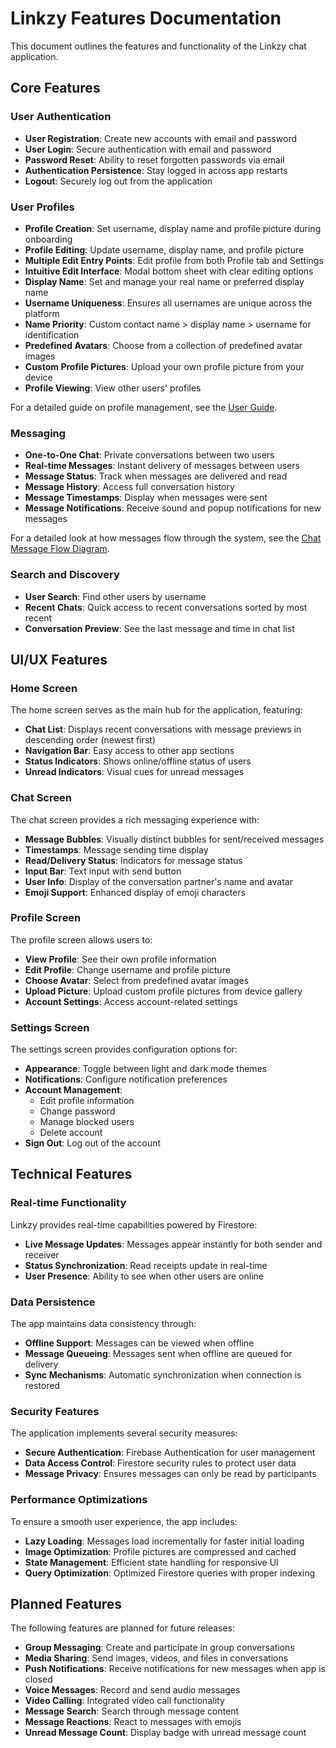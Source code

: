 # Linkzy Features Documentation

This document outlines the features and functionality of the Linkzy chat application.

## Core Features

### User Authentication

- **User Registration**: Create new accounts with email and password
- **User Login**: Secure authentication with email and password
- **Password Reset**: Ability to reset forgotten passwords via email
- **Authentication Persistence**: Stay logged in across app restarts
- **Logout**: Securely log out from the application

### User Profiles

- **Profile Creation**: Set username, display name and profile picture during onboarding
- **Profile Editing**: Update username, display name, and profile picture
- **Multiple Edit Entry Points**: Edit profile from both Profile tab and Settings
- **Intuitive Edit Interface**: Modal bottom sheet with clear editing options
- **Display Name**: Set and manage your real name or preferred display name
- **Username Uniqueness**: Ensures all usernames are unique across the platform
- **Name Priority**: Custom contact name > display name > username for identification
- **Predefined Avatars**: Choose from a collection of predefined avatar images
- **Custom Profile Pictures**: Upload your own profile picture from your device
- **Profile Viewing**: View other users' profiles

For a detailed guide on profile management, see the [User Guide](./USER_GUIDE.md#managing-your-profile).

### Messaging

- **One-to-One Chat**: Private conversations between two users
- **Real-time Messages**: Instant delivery of messages between users
- **Message Status**: Track when messages are delivered and read
- **Message History**: Access full conversation history
- **Message Timestamps**: Display when messages were sent
- **Message Notifications**: Receive sound and popup notifications for new messages

For a detailed look at how messages flow through the system, see the [Chat Message Flow Diagram](./images/chat_flow.md).

### Search and Discovery

- **User Search**: Find other users by username
- **Recent Chats**: Quick access to recent conversations sorted by most recent
- **Conversation Preview**: See the last message and time in chat list

## UI/UX Features

### Home Screen

The home screen serves as the main hub for the application, featuring:

- **Chat List**: Displays recent conversations with message previews in descending order (newest first)
- **Navigation Bar**: Easy access to other app sections
- **Status Indicators**: Shows online/offline status of users
- **Unread Indicators**: Visual cues for unread messages

### Chat Screen

The chat screen provides a rich messaging experience with:

- **Message Bubbles**: Visually distinct bubbles for sent/received messages
- **Timestamps**: Message sending time display
- **Read/Delivery Status**: Indicators for message status
- **Input Bar**: Text input with send button
- **User Info**: Display of the conversation partner's name and avatar
- **Emoji Support**: Enhanced display of emoji characters

### Profile Screen

The profile screen allows users to:

- **View Profile**: See their own profile information
- **Edit Profile**: Change username and profile picture
- **Choose Avatar**: Select from predefined avatar images
- **Upload Picture**: Upload custom profile pictures from device gallery
- **Account Settings**: Access account-related settings

### Settings Screen

The settings screen provides configuration options for:

- **Appearance**: Toggle between light and dark mode themes
- **Notifications**: Configure notification preferences
- **Account Management**: 
  - Edit profile information
  - Change password
  - Manage blocked users
  - Delete account
- **Sign Out**: Log out of the account

## Technical Features

### Real-time Functionality

Linkzy provides real-time capabilities powered by Firestore:

- **Live Message Updates**: Messages appear instantly for both sender and receiver
- **Status Synchronization**: Read receipts update in real-time
- **User Presence**: Ability to see when other users are online

### Data Persistence

The app maintains data consistency through:

- **Offline Support**: Messages can be viewed when offline
- **Message Queueing**: Messages sent when offline are queued for delivery
- **Sync Mechanisms**: Automatic synchronization when connection is restored

### Security Features

The application implements several security measures:

- **Secure Authentication**: Firebase Authentication for user management
- **Data Access Control**: Firestore security rules to protect user data
- **Message Privacy**: Ensures messages can only be read by participants

### Performance Optimizations

To ensure a smooth user experience, the app includes:

- **Lazy Loading**: Messages load incrementally for faster initial loading
- **Image Optimization**: Profile pictures are compressed and cached
- **State Management**: Efficient state handling for responsive UI
- **Query Optimization**: Optimized Firestore queries with proper indexing

## Planned Features

The following features are planned for future releases:

- **Group Messaging**: Create and participate in group conversations
- **Media Sharing**: Send images, videos, and files in conversations
- **Push Notifications**: Receive notifications for new messages when app is closed
- **Voice Messages**: Record and send audio messages
- **Video Calling**: Integrated video call functionality
- **Message Search**: Search through message content
- **Message Reactions**: React to messages with emojis
- **Unread Message Count**: Display badge with unread message count 